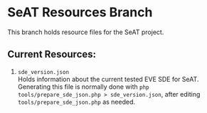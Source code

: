 # SeAT Resources Branch
This branch holds resource files for the SeAT project.

## Current Resources:
1. `sde_version.json`  
  Holds information about the current tested EVE SDE for SeAT. Generating this file is normally done with `php tools/prepare_sde_json.php > sde_version.json`, after editing `tools/prepare_sde_json.php` as needed.
